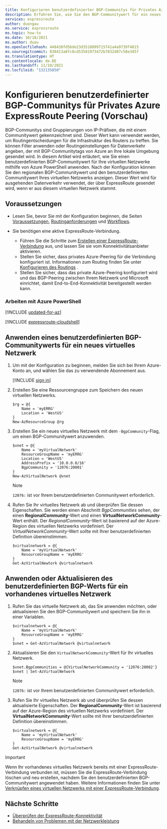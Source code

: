 ```yaml
---
title: Konfigurieren benutzerdefinierter BGP-Communitys für Privates Azure ExpressRoute Peering (Vorschau)
description: Erfahren Sie, wie Sie den BGP-Communitywert für ein neues oder vorhandenes virtuelles Netzwerk anwenden oder aktualisieren können.
services: expressroute
author: duongau
ms.service: expressroute
ms.topic: how-to
ms.date: 10/18/2021
ms.author: duau
ms.openlocfilehash: 448438fd5bde23d3518099715f41a4a9739f4815
ms.sourcegitcommit: 838413a8fc8cd53581973472b7832d87c58e3d5f
ms.translationtype: HT
ms.contentlocale: de-DE
ms.lasthandoff: 11/10/2021
ms.locfileid: "132135850"
---
```

# <a name="configure-custom-bgp-communities-for-azure-expressroute-private-peering-preview"></a>Konfigurieren benutzerdefinierter BGP-Communitys für Privates Azure ExpressRoute Peering (Vorschau)

BGP-Communitys sind Gruppierungen von IP-Präfixen, die mit einem Communitywert gekennzeichnet sind. Dieser Wert kann verwendet werden, um Routingentscheidungen für die Infrastruktur des Routers zu treffen. Sie können Filter anwenden oder Routingeinstellungen für Datenverkehr angeben, der mit BGP-Communitytags von Azure an Ihre lokale Umgebung gesendet wird. In diesem Artikel wird erläutert, wie Sie einen benutzerdefinierten BGP-Communitywert für Ihre virtuellen Netzwerke mithilfe von Azure PowerShell anwenden. Nach der Konfiguration können Sie den regionalen BGP-Communitywert und den benutzerdefinierten Communitywert Ihres virtuellen Netzwerks anzeigen. Dieser Wert wird für ausgehenden Datenverkehr verwendet, der über ExpressRoute gesendet wird, wenn er aus diesem virtuellen Netzwerk stammt.

## <a name="prerequisites"></a>Voraussetzungen

* Lesen Sie, bevor Sie mit der Konfiguration beginnen, die Seiten [Voraussetzungen](expressroute-prerequisites.md), [Routinganforderungen](expressroute-routing.md) und [Workflows](expressroute-workflows.md).

* Sie benötigen eine aktive ExpressRoute-Verbindung. 
  * Führen Sie die Schritte zum [Erstellen einer ExpressRoute-Verbindung](expressroute-howto-circuit-arm.md) aus, und lassen Sie sie vom Konnektivitätsanbieter aktivieren. 
  * Stellen Sie sicher, dass privates Azure-Peering für die Verbindung konfiguriert ist. Informationen zum Routing finden Sie unter [Konfigurieren des Routings](expressroute-howto-routing-arm.md) . 
  * Stellen Sie sicher, dass das private Azure-Peering konfiguriert wird und das BGP-Peering zwischen Ihrem Netzwerk und Microsoft einrichtet, damit End-to-End-Konnektivität bereitgestellt werden kann.
  
### <a name="working-with-azure-powershell"></a>Arbeiten mit Azure PowerShell

[!INCLUDE [updated-for-az](../../includes/hybrid-az-ps.md)]

[!INCLUDE [expressroute-cloudshell](../../includes/expressroute-cloudshell-powershell-about.md)]

## <a name="apply-a-custom-bgp-community-value-for-a-new-virtual-network"></a>Anwenden eines benutzerdefinierten BGP-Communitywerts für ein neues virtuelles Netzwerk

1. Um mit der Konfiguration zu beginnen, melden Sie sich bei Ihrem Azure-Konto an, und wählen Sie das zu verwendende Abonnement aus.

   [!INCLUDE [sign in](../../includes/expressroute-cloud-shell-connect.md)]

1. Erstellen Sie eine Ressourcengruppe zum Speichern des neuen virtuellen Netzwerks.

    ```azurepowershell-interactive
    $rg = @{
        Name = 'myERRG'
        Location = 'WestUS'
    }
    New-AzResourceGroup @rg
    ```

1. Erstellen Sie ein neues virtuelles Netzwerk mit dem `-BgpCommunity`-Flag, um einen BGP-Communitywert anzuwenden.

    ```azurepowershell-interactive
    $vnet = @{
        Name = 'myVirtualNetwork'
        ResourceGroupName = 'myERRG'
        Location = 'WestUS'
        AddressPrefix = '10.0.0.0/16'
        BgpCommunity = '12076:20001'    
    }
    New-AzVirtualNetwork @vnet
    ```
    
    > [!NOTE]
    > `12076:` ist vor Ihrem benutzerdefinierten Communitywert erforderlich.
    >

1. Rufen Sie Ihr virtuelles Netzwerk ab und überprüfen Sie dessen Eigenschaften. Sie werden einen Abschnitt *BgpCommunities* sehen, der einen **RegionalCommunity**-Wert und einen **VirtualNetworkCommunity**-Wert enthält. Der *RegionalCommunity*-Wert ist basierend auf der Azure-Region des virtuellen Netzwerks vordefiniert. Der *VirtualNetworkCommunity*-Wert sollte mit Ihrer benutzerdefinierten Definition übereinstimmen.

    ```azurepowershell-interactive
    $virtualnetwork = @{
        Name = 'myVirtualNetwork'
        ResourceGroupName = 'myERRG'
    } 
    Get-AzVirtualNewtork @virtualnetwork
    ```

## <a name="applying-or-updating-the-custom-bgp-value-for-an-existing-virtual-network"></a>Anwenden oder Aktualisieren des benutzerdefinierten BGP-Werts für ein vorhandenes virtuelles Netzwerk

1. Rufen Sie das virtuelle Netzwerk ab, das Sie anwenden möchten, oder aktualisieren Sie den BGP-Communitywert und speichern Sie ihn in einer Variablen.

    ```azurepowershell-interactive
    $virtualnetwork = @{
        Name = 'myVirtualNetwork'
        ResourceGroupName = 'myERRG'
    } 
    $vnet = Get-AzVirtualNetwork @virtualnetwork
    ```

1. Aktualisieren Sie den `VirtualNetworkCommunity`-Wert für Ihr virtuelles Netzwerk.

    ```azurepowershell-interactive
    $vnet.BgpCommunities = @{VirtualNetworkCommunity = '12076:20002'}
    $vnet | Set-AzVirtualNetwork
    ```

    > [!NOTE]
    > `12076:` ist vor Ihrem benutzerdefinierten Communitywert erforderlich.
    >

1. Rufen Sie Ihr virtuelles Netzwerk ab und überprüfen Sie dessen aktualisierte Eigenschaften. Der **RegionalCommunity**-Wert ist basierend auf der Azure-Region des virtuellen Netzwerks vordefiniert. Der **VirtualNetworkCommunity**-Wert sollte mit Ihrer benutzerdefinierten Definition übereinstimmen.

    ```azurepowershell-interactive
    $virtualnetwork = @{
        Name = 'myVirtualNetwork'
        ResourceGroupName = 'myERRG'
    } 
    Get-AzVirtualNetwork @virtualnetwork
    ```

> [!IMPORTANT]
>  Wenn Ihr vorhandenes virtuelles Netzwerk bereits mit einer ExpressRoute-Verbindung verbunden ist, müssen Sie die ExpressRoute-Verbindung löschen und neu erstellen, nachdem Sie den benutzerdefinierten BGP-Communitywert angewendet haben. Weitere Informationen finden Sie unter [Verknüpfen eines virtuellen Netzwerks mit einer ExpressRoute-Verbindung](expressroute-howto-linkvnet-arm.md).
>

## <a name="next-steps"></a>Nächste Schritte

- [Überprüfen der ExpressRoute-Konnektivität](expressroute-troubleshooting-expressroute-overview.md)
- [Behandeln von Problemen mit der Netzwerkleistung](expressroute-troubleshooting-network-performance.md)
